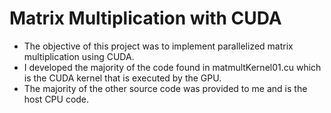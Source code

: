 # Matrix Multiplication with CUDA

- The objective of this project was to implement parallelized matrix multiplication using CUDA.
- I developed the majority of the code found in matmultKernel01.cu which is the CUDA kernel that is executed by the GPU.
- The majority of the other source code was provided to me and is the host CPU code.